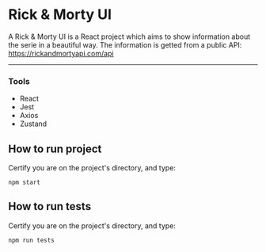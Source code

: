 # Rick & Morty UI

A Rick & Morty UI is a React project which aims to show information about the serie in a beautiful way. The information is getted from a public API: https://rickandmortyapi.com/api

---
### Tools

- React
- Jest
- Axios
- Zustand

## How to run project

Certify you are on the project's directory, and type:

`npm start`

## How to run tests

Certify you are on the project's directory, and type:

`npm run tests`
